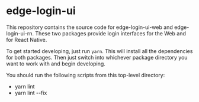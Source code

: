 # edge-login-ui

This repository contains the source code for edge-login-ui-web and edge-login-ui-rn. These two packages provide login interfaces for the Web and for React Native.

To get started developing, just run `yarn`. This will install all the dependencies for both packages. Then just switch into whichever package directory you want to work with and begin developing.

You should run the following scripts from this top-level directory:

* yarn lint
* yarn lint --fix
